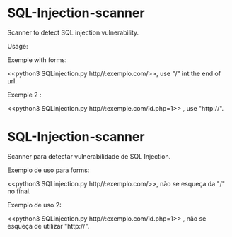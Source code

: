 # SQL-Injection-scanner
Scanner to detect SQL injection vulnerability.

Usage:

Exemple with forms:

<<python3 SQLinjection.py http//:exemplo.com/>>, use "/"  int the end of url.

Exemple 2 : 

<<python3 SQLinjection.py http//:exemple.com/id.php=1>> , use "http://".


# SQL-Injection-scanner
Scanner para detectar vulnerabilidade de SQL Injection.

Exemplo de uso para forms:

<<python3 SQLinjection.py http//:exemplo.com/>>, não se esqueça da "/" no final.

Exemplo de uso 2: 

<<python3 SQLinjection.py http//:exemplo.com/id.php=1>> , não se esqueça de utilizar "http://".
